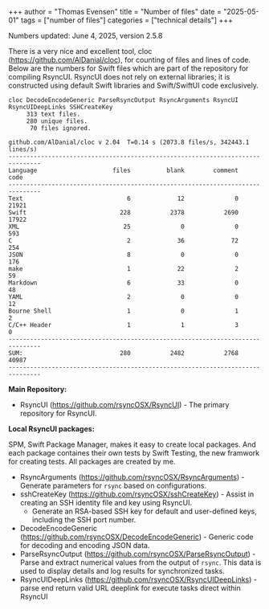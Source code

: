 +++
author = "Thomas Evensen"
title = "Number of files"
date = "2025-05-01"
tags = ["number of files"]
categories = ["technical details"]
+++

Numbers updated: June 4, 2025, version 2.5.8

There is a very nice and excellent tool, cloc (https://github.com/AlDanial/cloc), for counting of files and lines of code. Below are the numbers for Swift files which are part of the repository for compiling RsyncUI. RsyncUI does not rely on external libraries; it is constructed using default Swift libraries and Swift/SwiftUI code exclusively.

```
cloc DecodeEncodeGeneric ParseRsyncOutput RsyncArguments RsyncUI RsyncUIDeepLinks SSHCreateKey
     313 text files.
     280 unique files.                                          
      70 files ignored.

github.com/AlDanial/cloc v 2.04  T=0.14 s (2073.8 files/s, 342443.1 lines/s)
-------------------------------------------------------------------------------
Language                     files          blank        comment           code
-------------------------------------------------------------------------------
Text                             6             12              0          21921
Swift                          228           2378           2690          17922
XML                             25              0              0            593
C                                2             36             72            254
JSON                             8              0              0            176
make                             1             22              2             59
Markdown                         6             33              0             48
YAML                             2              0              0             12
Bourne Shell                     1              0              1              2
C/C++ Header                     1              1              3              0
-------------------------------------------------------------------------------
SUM:                           280           2482           2768          40987
-------------------------------------------------------------------------------
```

**Main Repository:**

- RsyncUI (https://github.com/rsyncOSX/RsyncUI) - The primary repository for RsyncUI.

**Local RsyncUI packages:**

SPM, Swift Package Manager, makes it easy to create local packages. And each package containes their own tests by Swift Testing, the new framwork for creating tests. All packages are created by me.

- RsyncArguments (https://github.com/rsyncOSX/RsyncArguments) - Generate parameters for `rsync` based on configurations.
- sshCreateKey (https://github.com/rsyncOSX/sshCreateKey) - Assist in creating an SSH identity file and key using RsyncUI.
	- Generate an RSA-based SSH key for default and user-defined keys, including the SSH port number.
- DecodeEncodeGeneric (https://github.com/rsyncOSX/DecodeEncodeGeneric) - Generic code for decoding and encoding JSON data.
- ParseRsyncOutput (https://github.com/rsyncOSX/ParseRsyncOutput) - Parse and extract numerical values from the output of `rsync`. This data is used to display details and log results for synchronized tasks.
- RsyncUIDeepLinks (https://github.com/rsyncOSX/RsyncUIDeepLinks) - parse end return valid URL deeplink for execute tasks direct within RsyncUI
